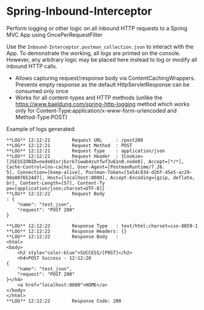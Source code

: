 # Spring-Inbound-Interceptor
Perform logging or other logic on all inbound HTTP requests to a Spring MVC App using OncePerRequestFilter

Use the `Inbound-Interceptor.postman_collection.json` to interact with the App. To demonstrate the working, all logs are printed on the console. However, any arbitrary logic may be placed here instead to log or modify all inbound HTTP calls. 

* Allows capturing request/response body via ContentCachingWrappers. Prevents empty response as the default HttpServletResponse can be consumed only once
* Works for all content-types and HTTP methods (unlike the https://www.baeldung.com/spring-http-logging method which works only for Content-Type:application/x-www-form-urlencoded and Method-Type:POST)
 
Example of logs generated:
```
**LOG** 12:12:21        Request URL     : /post200
**LOG** 12:12:21        Request Method  : POST
**LOG** 12:12:21        Request Type    : application/json
**LOG** 12:12:21        Request Header  : {Cookie=[JSESSIONID=node01srjbzrk7iwwb4zutfwf3u61n0.node0], Accept=[*/*], Cache-Control=[no-cache], User-Agent=[PostmanRuntime/7.26.
5], Connection=[keep-alive], Postman-Token=[5a54c834-d2bf-45e5-ac29-90a0076534d7], Host=[localhost:8080], Accept-Encoding=[gzip, deflate, br], Content-Length=[57], Content-Ty
pe=[application/json;charset=UTF-8]}
**LOG** 12:12:22        Request Body
: {
    "name": "test_json",
    "request": "POST 200"
}

**LOG** 12:12:22        Response Type   : text/html;charset=iso-8859-1
**LOG** 12:12:22        Response Headers: {}
**LOG** 12:12:22        Response Body   :
<html>
<body>
    <h2 style="color:blue">SUCCESS/[POST]</h2>
    <h4>POST Success - 12:12:20
{
    "name": "test_json",
    "request": "POST 200"
}</h4>
    <a href="localhost:8080">HOME</a>
</body>
</html>
**LOG** 12:12:22        Response Code: 200
```
